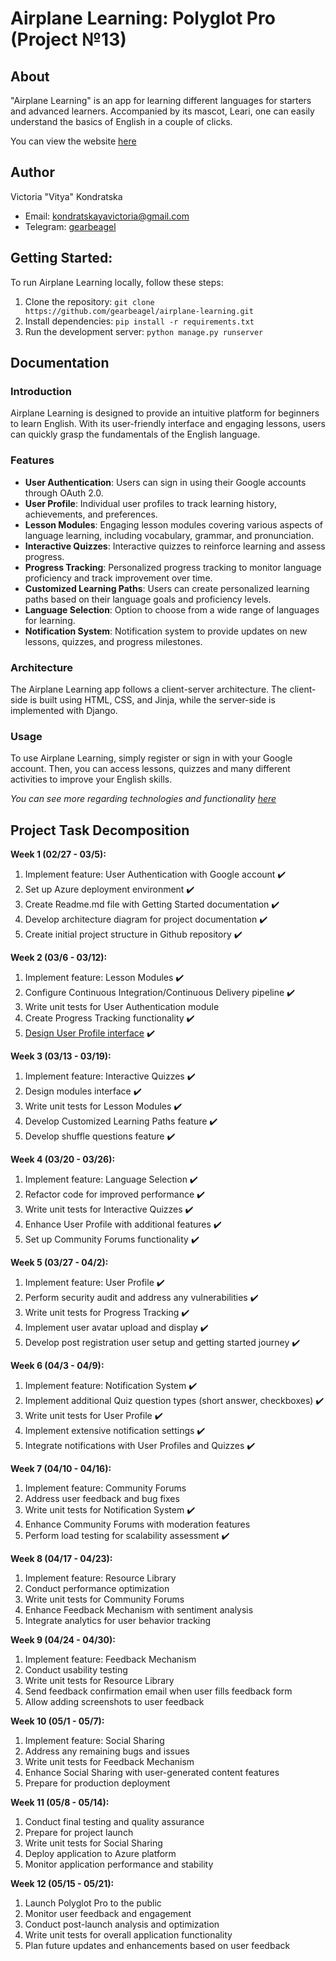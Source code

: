 # Airplane Learning: Polyglot Pro (Project №13)

## About
"Airplane Learning" is an app for learning different languages for starters and advanced learners. Accompanied by its mascot, Leari, one can easily understand the basics of English in a couple of clicks.

You can view the website [here](http://airplanelearning.azurewebsites.net)

## Author
Victoria "Vitya" Kondratska
- Email: kondratskayavictoria@gmail.com
- Telegram: [gearbeagel](https://t.me/gearbeagel)

## Getting Started:
To run Airplane Learning locally, follow these steps:

1. Clone the repository: `git clone https://github.com/gearbeagel/airplane-learning.git`
2. Install dependencies: `pip install -r requirements.txt`
3. Run the development server: `python manage.py runserver`


## Documentation
### Introduction
Airplane Learning is designed to provide an intuitive platform for beginners to learn English. With its user-friendly interface and engaging lessons, users can quickly grasp the fundamentals of the English language.

### Features
- **User Authentication**: Users can sign in using their Google accounts through OAuth 2.0.
- **User Profile**: Individual user profiles to track learning history, achievements, and preferences.
- **Lesson Modules**: Engaging lesson modules covering various aspects of language learning, including vocabulary, grammar, and pronunciation.
- **Interactive Quizzes**: Interactive quizzes to reinforce learning and assess progress.
- **Progress Tracking**: Personalized progress tracking to monitor language proficiency and track improvement over time.
- **Customized Learning Paths**: Users can create personalized learning paths based on their language goals and proficiency levels.
- **Language Selection**: Option to choose from a wide range of languages for learning.
- **Notification System**: Notification system to provide updates on new lessons, quizzes, and progress milestones.


### Architecture
The Airplane Learning app follows a client-server architecture. The client-side is built using HTML, CSS, and Jinja, while the server-side is implemented with Django.

### Usage
To use Airplane Learning, simply register or sign in with your Google account. Then, you can access lessons, quizzes and many different activities to improve your English skills.

*You can see more regarding technologies and functionality [here](https://miro.com/app/board/uXjVNnt7ngw=/)*

## Project Task Decomposition
**Week 1 (02/27 - 03/5):**
1. Implement feature: User Authentication with Google account ✔️
2. Set up Azure deployment environment ✔️
3. Create Readme.md file with Getting Started documentation ✔️
4. Develop architecture diagram for project documentation ✔️
5. Create initial project structure in Github repository ✔️

**Week 2 (03/6 - 03/12):**
1. Implement feature: Lesson Modules ✔️
2. Configure Continuous Integration/Continuous Delivery pipeline ✔️
3. Write unit tests for User Authentication module 
4. Create Progress Tracking functionality ✔️ 
5. [Design User Profile interface](https://www.canva.com/design/DAF_HE1C2sw/4OTDDl0vtZwXWHbL4O-qHQ/edit?utm_content=DAF_HE1C2sw&utm_campaign=designshare&utm_medium=link2&utm_source=sharebutton) ✔️

**Week 3 (03/13 - 03/19):**
1. Implement feature: Interactive Quizzes ✔️
2. Design modules interface ✔️
3. Write unit tests for Lesson Modules ✔️
4. Develop Customized Learning Paths feature ✔️
5. Develop shuffle questions feature ✔️

**Week 4 (03/20 - 03/26):**
1. Implement feature: Language Selection ✔️
2. Refactor code for improved performance ✔️
3. Write unit tests for Interactive Quizzes ✔️
4. Enhance User Profile with additional features ✔️
5. Set up Community Forums functionality ✔️

**Week 5 (03/27 - 04/2):**
1. Implement feature: User Profile ✔️
2. Perform security audit and address any vulnerabilities ✔️
3. Write unit tests for Progress Tracking ✔️
4. Implement user avatar upload and display ✔️
5. Develop post registration user setup and getting started journey ✔️

**Week 6 (04/3 - 04/9):**
1. Implement feature: Notification System ✔️
2. Implement additional Quiz question types (short answer, checkboxes) ✔️
3. Write unit tests for User Profile️ ✔️
4. Implement extensive notification settings ✔️
5. Integrate notifications with User Profiles and Quizzes ✔️

**Week 7 (04/10 - 04/16):**
1. Implement feature: Community Forums
2. Address user feedback and bug fixes
3. Write unit tests for Notification System ✔️
4. Enhance Community Forums with moderation features
5. Perform load testing for scalability assessment ✔️

**Week 8 (04/17 - 04/23):**
1. Implement feature: Resource Library
2. Conduct performance optimization
3. Write unit tests for Community Forums
4. Enhance Feedback Mechanism with sentiment analysis
5. Integrate analytics for user behavior tracking

**Week 9 (04/24 - 04/30):**
1. Implement feature: Feedback Mechanism
2. Conduct usability testing
3. Write unit tests for Resource Library
4. Send feedback confirmation email when user fills feedback form
5. Allow adding screenshots to user feedback

**Week 10 (05/1 - 05/7):**
1. Implement feature: Social Sharing
2. Address any remaining bugs and issues
3. Write unit tests for Feedback Mechanism
4. Enhance Social Sharing with user-generated content features
5. Prepare for production deployment

**Week 11 (05/8 - 05/14):**
1. Conduct final testing and quality assurance
2. Prepare for project launch
3. Write unit tests for Social Sharing
4. Deploy application to Azure platform
5. Monitor application performance and stability

**Week 12 (05/15 - 05/21):**
1. Launch Polyglot Pro to the public
2. Monitor user feedback and engagement
3. Conduct post-launch analysis and optimization
4. Write unit tests for overall application functionality
5. Plan future updates and enhancements based on user feedback
